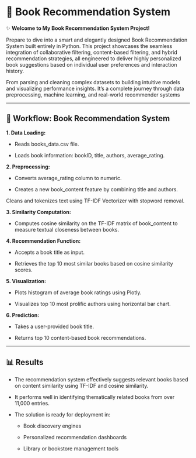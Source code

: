 # 📖 Book Recommendation System

✨ **Welcome to My Book Recommendation System Project!**

Prepare to dive into a smart and elegantly designed Book Recommendation System built entirely in Python. This project showcases the seamless integration of collaborative filtering, content-based filtering, and hybrid recommendation strategies, all engineered to deliver highly personalized book suggestions based on individual user preferences and interaction history.

From parsing and cleaning complex datasets to building intuitive models and visualizing performance insights. It’s a complete journey through data preprocessing, machine learning, and real-world recommender systems

---

## 🔄 Workflow: Book Recommendation System


**1. Data Loading:**
   
   - Reads books_data.csv file.

   - Loads book information: bookID, title, authors, average_rating.


**2. Preprocessing:**
   
   - Converts average_rating column to numeric.

   - Creates a new book_content feature by combining title and authors.

   Cleans and tokenizes text using TF-IDF Vectorizer with stopword removal.


**3. Similarity Computation:**
   
   - Computes cosine similarity on the TF-IDF matrix of book_content to measure textual closeness between books.


**4. Recommendation Function:**

   - Accepts a book title as input.

   - Retrieves the top 10 most similar books based on cosine similarity scores.


**5. Visualization:**

   - Plots histogram of average book ratings using Plotly.

   - Visualizes top 10 most prolific authors using horizontal bar chart.


**6. Prediction:**
   
   - Takes a user-provided book title.

   - Returns top 10 content-based book recommendations.

---


## 📊 Results

- The recommendation system effectively suggests relevant books based on content similarity using TF-IDF and cosine similarity.

- It performs well in identifying thematically related books from over 11,000 entries.

- The solution is ready for deployment in:

   - Book discovery engines

   - Personalized recommendation dashboards

   - Library or bookstore management tools


